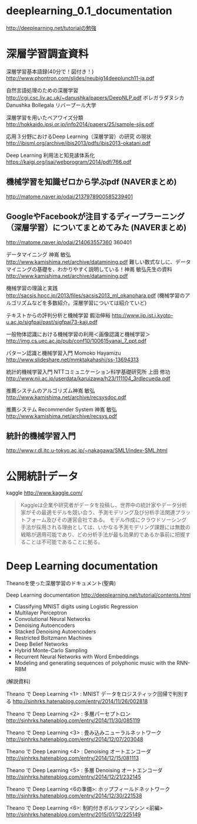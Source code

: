# deeplearning_0.1_documentation
http://deeplearning.net/tutorialの勉強



# 深層学習調査資料

深層学習基本語録(40分で！図付き！)
http://www.phontron.com/slides/neubig14deeplunch11-ja.pdf

自然言語処理のための深層学習
http://cgi.csc.liv.ac.uk/~danushka/papers/DeepNLP.pdf
ボレガラダヌシカ Danushka Bollegala リバープール大学

深層学習を用いたペアワイズ分類
http://hokkaido.ipsj.or.jp/info2014/papers/25/sample-sjis.pdf

応用３分野におけるDeep Learning（深層学習）の研究
の現状
http://ibisml.org/archive/ibis2013/pdfs/ibis2013-okatani.pdf

Deep Learning 利用法と知見䛾体系化
https://kaigi.org/jsai/webprogram/2014/pdf/766.pdf


## 機械学習を知識ゼロから学ぶpdf (NAVERまとめ)
http://matome.naver.jp/odai/2137978900585239401


## GoogleやFacebookが注目するディープラーニング（深層学習）についてまとめてみた (NAVERまとめ)
http://matome.naver.jp/odai/214063557360 360401


データマイニング 神嶌 敏弘
http://www.kamishima.net/archive/datamining.pdf
難しい数式なしに、データマイニングの基礎を、わかりやすく説明している！神嶌 敏弘先生の資料
http://www.kamishima.net/archive/datamining.pdf

機械学習の理論と実践
http://sacsis.hpcc.jp/2013/files/sacsis2013_ml_okanohara.pdf
(機械学習のアルゴリズムなどを多数紹介。深層学習については紹介ていど)

テキストからの評判分析と機械学習 鍜治伸裕
http://www.iip.ist.i.kyoto-u.ac.jp/sigfpai/past/sigfpai73-kaji.pdf

一般物体認識における機械学習の利用＜画像認識と機械学習＞
http://img.cs.uec.ac.jp/pub/conf10/100615yanai_7_ppt.pdf

パターン認識と機械学習入門 Momoko Hayamizu
http://www.slideshare.net/mmktakahashi/ss-13694313

統計的機械学習入門 NTTコミュニケーション科学基礎研究所 上田 修功
http://www.nii.ac.jp/userdata/karuizawa/h23/111104_3rdlecueda.pdf

推薦システムのアルゴリズム神嶌 敏弘
http://www.kamishima.net/archive/recsysdoc.pdf

推薦システム Recommender System 神嶌 敏弘
http://www.kamishima.net/archive/recsys.pdf



## 統計的機械学習入門
http://www.r.dl.itc.u-tokyo.ac.jp/~nakagawa/SML1/index-SML.html

# 公開統計データ

kaggle
http://www.kaggle.com/
>Kaggleは企業や研究者がデータを投稿し、世界中の統計家やデータ分析家がその最適モデルを競い合う、予測モデリング及び分析手法関連プラットフォーム及びその運営会社である。 モデル作成にクラウドソーシング手法が採用される理由としては、いかなる予測モデリング課題には無数の戦略が適用可能であり、どの分析手法が最も効果的であるか事前に把握することは不可能であることに拠る。


# Deep Learning documentation

Theanoを使った深層学習のドキュメント(聖典)

Deep Learning documentation
http://deeplearning.net/tutorial/contents.html

 - Classifying MNIST digits using Logistic Regression
 - Multilayer Perceptron 
 - Convolutional Neural Networks 
 - Denoising Autoencoders 
 - Stacked Denoising Autoencoders 
 - Restricted Boltzmann Machines 
 - Deep Belief Networks
 - Hybrid Monte-Carlo Sampling
 - Recurrent Neural Networks with Word Embeddings
 - Modeling and generating sequences of polyphonic music with the RNN-RBM

(解説資料)

Theano で Deep Learning <1> : MNIST データをロジスティック回帰で判別する
http://sinhrks.hatenablog.com/entry/2014/11/26/002818


Theano で Deep Learning <2> : 多層パーセプトロン
http://sinhrks.hatenablog.com/entry/2014/11/30/085119

Theano で Deep Learning <3> : 畳み込みニューラルネットワーク
http://sinhrks.hatenablog.com/entry/2014/12/07/203048

Theano で Deep Learning <4> : Denoising オートエンコーダ
http://sinhrks.hatenablog.com/entry/2014/12/15/081113

Theano で Deep Learning <5> : 多層 Denoising オートエンコーダ
http://sinhrks.hatenablog.com/entry/2014/12/21/232145

Theano で Deep Learning <6の準備>: ホップフィールドネットワーク
http://sinhrks.hatenablog.com/entry/2014/12/30/221538

Theano で Deep Learning <6>: 制約付きボルツマンマシン <前編>
http://sinhrks.hatenablog.com/entry/2015/01/12/225149


